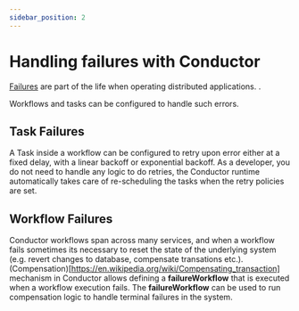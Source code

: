 ```yaml
---
sidebar_position: 2
---
```

# Handling failures with Conductor
[Failures](https://en.wikipedia.org/wiki/Fallacies_of_distributed_computing) are part of the life when operating distributed applications. .  

Workflows and tasks can be configured to handle such errors. 

## Task Failures
A Task inside a workflow can be configured to retry upon error either at a fixed delay, with a linear backoff or exponential backoff.
As a developer, you do not need to handle any logic to do retries, the Conductor runtime automatically takes care of re-scheduling the tasks when the retry policies are set.

## Workflow Failures
Conductor workflows span across many services, and when a workflow fails sometimes its necessary to reset the state of the underlying system (e.g. revert changes to database, compensate transations etc.).
(Compensation)[https://en.wikipedia.org/wiki/Compensating_transaction] mechanism in Conductor allows defining a **failureWorkflow** that is executed when a workflow execution fails.
The **failureWorkflow** can be used to run compensation logic to handle terminal failures in the system.
